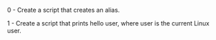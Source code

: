 0 - Create a script that creates an alias.

1 - Create a script that prints hello user, where user is the current Linux user.
